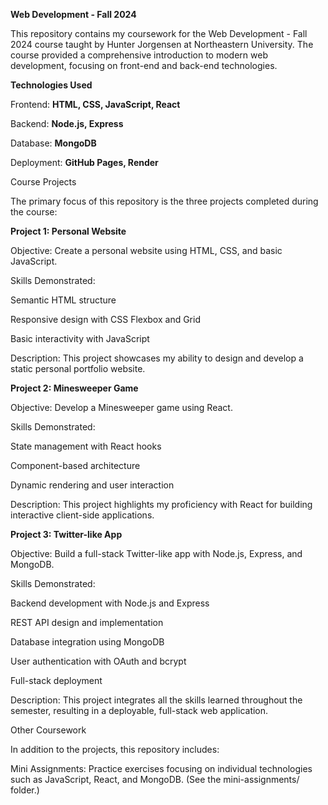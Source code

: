 **Web Development - Fall 2024**

This repository contains my coursework for the Web Development - Fall 2024 course taught by Hunter Jorgensen at Northeastern University. The course provided a comprehensive introduction to modern web development, focusing on front-end and back-end technologies.

**Technologies Used**

Frontend: **HTML, CSS, JavaScript, React**

Backend: **Node.js, Express**

Database: **MongoDB**

Deployment: **GitHub Pages, Render**

Course Projects

The primary focus of this repository is the three projects completed during the course:

**Project 1: Personal Website**

Objective: Create a personal website using HTML, CSS, and basic JavaScript.

Skills Demonstrated:

Semantic HTML structure

Responsive design with CSS Flexbox and Grid

Basic interactivity with JavaScript

Description: This project showcases my ability to design and develop a static personal portfolio website.

**Project 2: Minesweeper Game**

Objective: Develop a Minesweeper game using React.

Skills Demonstrated:

State management with React hooks

Component-based architecture

Dynamic rendering and user interaction

Description: This project highlights my proficiency with React for building interactive client-side applications.

**Project 3: Twitter-like App**

Objective: Build a full-stack Twitter-like app with Node.js, Express, and MongoDB.

Skills Demonstrated:

Backend development with Node.js and Express

REST API design and implementation

Database integration using MongoDB

User authentication with OAuth and bcrypt

Full-stack deployment

Description: This project integrates all the skills learned throughout the semester, resulting in a deployable, full-stack web application.

Other Coursework

In addition to the projects, this repository includes:

Mini Assignments: Practice exercises focusing on individual technologies such as JavaScript, React, and MongoDB. (See the mini-assignments/ folder.)
